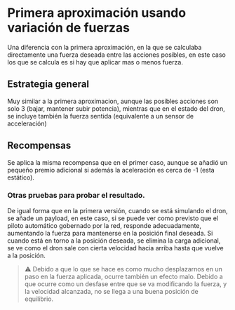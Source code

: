 # Primera aproximación usando variación de fuerzas

Una diferencia con la primera aproximación, en la que se calculaba directamente una fuerza deseada entre las acciones posibles, en este caso los que se calcula es si hay que aplicar mas o menos fuerza.

## Estrategia general

Muy similar a la primera aproximacion, aunque las posibles acciones son solo 3 (bajar, mantener subir potencia), mientras que en el estado del dron, se incluye también la fuerza sentida (equivalente a un sensor de acceleración)

## Recompensas

Se aplica la misma recompensa que en el primer caso, aunque se añadió un pequeño premio adicional si además la aceleración es cerca de -1 (esta estático).

### Otras pruebas para probar el resultado.

De igual forma que en la primera versión, cuando se está simulando el dron, se añade un payload, en este caso, si se puede ver como previsto que el piloto automático gobernado por la red, responde adecuadamente, aumentando la fuerza para mantenerse en la posición final deseada. Si cuando está en torno a la posición deseada, se elimina la carga adicional, se ve como el dron sale con cierta velocidad hacia arriba hasta que vuelve a la posición.

> ⚠️ Debido a que lo que se hace es como mucho desplazarnos en un paso en la fuerza aplicada, ocurre también un efecto malo. Debido a que ocurre como un desfase entre que se va modificando la fuerza, y la velocidad alcanzada, no se llega a una buena posición de equilibrio.




